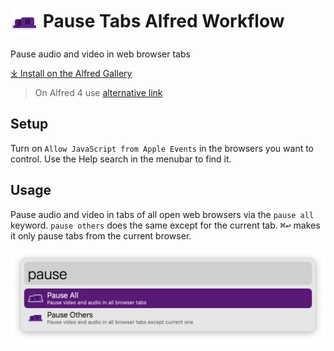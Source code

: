 # <img src='Workflow/icon.png' width='45' align='center' alt='icon'> Pause Tabs Alfred Workflow

Pause audio and video in web browser tabs

[⤓ Install on the Alfred Gallery](https://alfred.app/workflows/alfredapp/pause-tabs)

> On Alfred 4 use <a href='https://github.com/alfredapp/pause-tabs-workflow/releases/download/2022.1/Pause.Tabs.alfredworkflow'>alternative link</a>

## Setup

Turn on `Allow JavaScript from Apple Events` in the browsers you want to control. Use the Help search in the menubar to find it.

## Usage

Pause audio and video in tabs of all open web browsers via the `pause all` keyword. `pause others` does the same except for the current tab. <kbd>⌘</kbd><kbd>↩&#xFE0E;</kbd> makes it only pause tabs from the current browser.

![Alfred search for pause](Workflow/images/about/pause.png)
